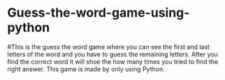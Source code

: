 # Guess-the-word-game-using-python
#This is the guess the word game where you can see the first and last letters of the word and you have to guess the remaining letters. After you find the correct word it will shoe the how many times you tried to find the right answer. This game is made by only using Python.
